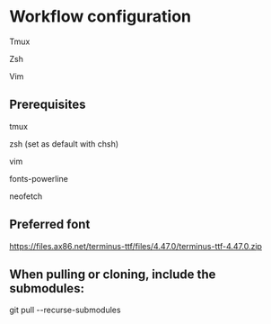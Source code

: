 # Workflow configuration
Tmux

Zsh

Vim


## Prerequisites
tmux

zsh (set as default with chsh)

vim

fonts-powerline

neofetch


## Preferred font
https://files.ax86.net/terminus-ttf/files/4.47.0/terminus-ttf-4.47.0.zip


## When pulling or cloning, include the submodules:
git pull --recurse-submodules

